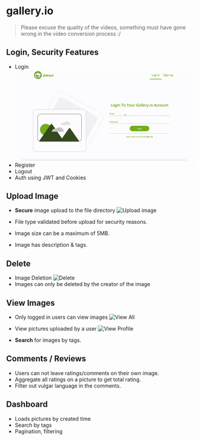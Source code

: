 # gallery.io

> Please excuse the quality of the videos, something must have gone wrong in the video conversion process :/

## Login, Security Features

- Login
![Login](./assets/login.gif)
- Register
- Logout
- Auth using JWT and Cookies

## Upload Image

- **Secure** image upload to the file directory
![Upload image](./assets/upload.gif)

- File type validated before upload for security reasons.
- Image size can be a maximum of 5MB.
- Image has description & tags.

## Delete

- Image Deletion
![Delete](./assets/Delete-image.gif)
- Images can only be deleted by the creator of the image

## View  Images

- Only logged in users can view images
![View All](./assets/viewall.png)

- View pictures uploaded by a user
![View Profile](./assets/viewprofile.png)

- **Search** for images by tags.

## Comments / Reviews

- Users can not leave ratings/comments on their own image.
- Aggregate all ratings on a picture to get total rating.
- Filter out vulgar language in the comments.


## Dashboard

- Loads pictures by created time
- Search by tags
- Pagination, filtering